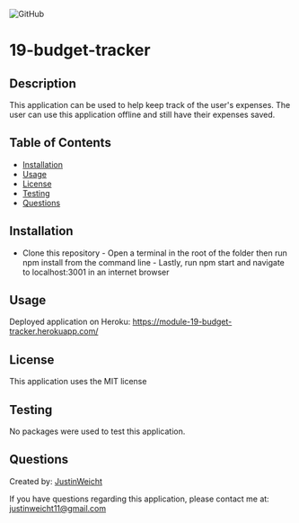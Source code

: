 
  ![GitHub](https://img.shields.io/github/license/JustinWeicht/19-budget-tracker)

  # 19-budget-tracker

  ## Description
  This application can be used to help keep track of the user's expenses. The user can use this application offline and still have their expenses saved.

  ## Table of Contents
  * [Installation](#installation)
  * [Usage](#usage)
  * [License](#license)
  * [Testing](#testing)
  * [Questions](#questions)

  ## Installation 
  - Clone this repository - Open a terminal in the root of the folder then run  npm install from the command line - Lastly, run npm start and navigate to localhost:3001 in an internet browser 

  ## Usage
  Deployed application on Heroku: https://module-19-budget-tracker.herokuapp.com/

  ## License
  This application uses the MIT license
  
  ## Testing
  No packages were used to test this application.

  ## Questions
  Created by: [JustinWeicht](https://github.com/JustinWeicht)
  
  If you have questions regarding this application, please contact me at: [justinweicht11@gmail.com](justinweicht11@gmail.com)